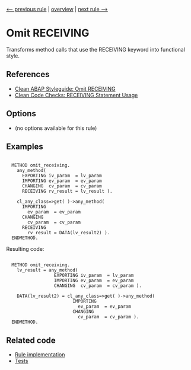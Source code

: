 [<-- previous rule](SelfReferenceMeRule.md) | [overview](../rules.md) | [next rule -->](ExportingKeywordRule.md)

# Omit RECEIVING

Transforms method calls that use the RECEIVING keyword into functional style.

## References

* [Clean ABAP Styleguide: Omit RECEIVING](https://github.com/SAP/styleguides/blob/main/clean-abap/CleanABAP.md#omit-receiving)
* [Clean Code Checks: RECEIVING Statement Usage](https://github.com/SAP/code-pal-for-abap/blob/master/docs/checks/receiving-usage.md)

## Options

* \(no options available for this rule\)

## Examples


```ABAP

  METHOD omit_receiving.
    any_method(
      EXPORTING iv_param  = lv_param
      IMPORTING ev_param  = ev_param
      CHANGING  cv_param  = cv_param
      RECEIVING rv_result = lv_result ).

    cl_any_class=>get( )->any_method(
      IMPORTING
        ev_param  = ev_param
      CHANGING
        cv_param  = cv_param
      RECEIVING
        rv_result = DATA(lv_result2) ).
  ENDMETHOD.
```

Resulting code:

```ABAP

  METHOD omit_receiving.
    lv_result = any_method(
                  EXPORTING iv_param  = lv_param
                  IMPORTING ev_param  = ev_param
                  CHANGING  cv_param  = cv_param ).

    DATA(lv_result2) = cl_any_class=>get( )->any_method(
                         IMPORTING
                           ev_param  = ev_param
                         CHANGING
                           cv_param  = cv_param ).
  ENDMETHOD.
```

## Related code

* [Rule implementation](../../com.sap.adt.abapcleaner/src/com/sap/adt/abapcleaner/rules/syntax/ReceivingKeywordRule.java)
* [Tests](../../test/com.sap.adt.abapcleaner.test/src/com/sap/adt/abapcleaner/rules/syntax/ReceivingKeywordTest.java)

